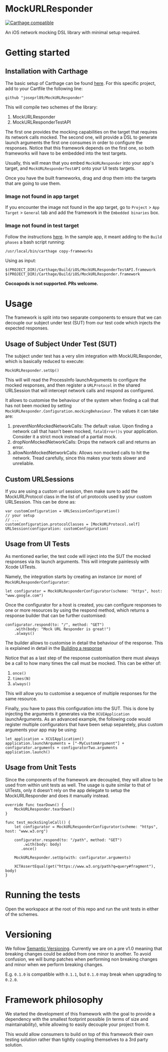 # MockURLResponder

[![Carthage compatible](https://img.shields.io/badge/Carthage-compatible-4BC51D.svg?style=flat)](https://github.com/Carthage/Carthage)

An iOS network mocking DSL library with minimal setup required.

# Getting started

## Installation with Carthage

The basic setup of Carthage can be found [here](https://github.com/Carthage/Carthage). For this specific project, add to your Cartfile the following line:

```github "joseprl89/MockURLResponder"```

This will compile two schemes of the library:

1. MockURLResponder
2. MockURLResponderTestAPI

The first one provides the mocking capabilities on the target that requires its network calls mocked.
The second one, will provide a DSL to generate launch arguments the first one consumes in order to configure the responses. Notice that this framework depends on the first one, so both frameworks will have to be embedded into the test targets.

Usually, this will mean that you embed `MockURLResponder` into your app's target, and `MockURLResponderTestAPI` onto your UI tests targets.

Once you have the built frameworks, drag and drop them into the targets that are going to use them.

### Image not found in app target

If you encounter the image not found in the app target, go to `Project` > `App Target` > `General` tab and add the framework in the `Embedded binaries` box.

### Image not found in test target

Follow the instructions [here](http://www.mokacoding.com/blog/setting-up-testing-libraries-with-carthage-xcode7/). In the sample app, it meant adding to the `Build phases` a bash script running:

```
/usr/local/bin/carthage copy-frameworks
```

Using as input:

`$(PROJECT_DIR)/Carthage/Build/iOS/MockURLResponderTestAPI.framework`
`$(PROJECT_DIR)/Carthage/Build/iOS/MockURLResponder.framework`


**Cocoapods is not supported. PRs welcome.**

# Usage

The framework is split into two separate components to ensure that we can decouple our subject under test (SUT) from our test code which injects the expected responses.

## Usage of Subject Under Test (SUT)

The subject under test has a very slim integration with MockURLResponder, which is basically reduced to execute:

```MockURLResponder.setUp()```

This will will read the ProcessInfo launchArguments to configure the mocked responses, and then register a `URLProtocol` in the shared URLSession that will intercept network calls and respond as configured.

It allows to customise the behaviour of the system when finding a call that has not been mocked by setting `MockURLResponder.Configuration.mockingBehaviour`. The values it can take are:

1. preventNonMockedNetworkCalls: The default value. Upon finding a network call that hasn't been mocked, `fatalError()s` your application. Consider it a strict mock instead of a partial mock.
2. dropNonMockedNetworkCalls: Drops the network call and returns an error.
3. allowNonMockedNetworkCalls: Allows non mocked calls to hit the network. Tread carefully, since this makes your tests slower and unreliable.

## Custom URLSessions

If you are using a custom url session, then make sure to add the MockURLProtocol class in the list of url protocols used by your custom URLSession. This can be done as:

```
var customConfiguration = URLSessionConfiguration()
// your setup
// ...
customConfiguration.protocolClasses = [MockURLProtocol.self]
URLSession(configuration: customConfiguration)
```

## Usage from UI Tests

As mentioned earlier, the test code will inject into the SUT the mocked responses via its launch arguments. This will integrate painlessly with Xcode UITests.

Namely, the integration starts by creating an instance (or more) of `MockURLResponderConfigurator`:

`let configurator = MockURLResponderConfigurator(scheme: "https", host: "www.google.com")`

Once the configurator for a host is created, you can configure responses to one or more resources by using the respond method, which returns a response builder that can be further customised:

```
configurator.respond(to: "/", method: "GET")
	.with(body: "Mock URL Responder is great!")
	.always()
```

The builder allows to customise in detail the behaviour of the response. This is explained in detail in the [Building a response](/docs/BuildingAResponse.md)

Notice that as a last step of the response customisation there must always be a call to how many times the call must be mocked. This can be either of:

1. `once()`
2. `times(N)`
3. `always()`

This will allow you to customise a sequence of multiple responses for the same resource.

Finally, you have to pass this configuration into the SUT. This is done by injecting the arguments it generates via the `XCUIApplication` launchArguments. As an advanced example, the following code would register multiple configurators that have been setup separetely, plus custom arguments your app may be using:

```
let application = XCUIApplication()
application.launchArguments = ["-MyCustomArgument"] + configurator.arguments + configuratorTwo.arguments
application.launch()
```

## Usage from Unit Tests

Since the components of the framework are decoupled, they will allow to be used from within unit tests as well. The usage is quite similar to that of UITests, only it doesn't rely on the app delegate to setup the MockURLResponder and does it manually instead.

```
override func tearDown() {
    MockURLResponder.tearDown()
}

func test_mocksSingleCall() {
    let configurator = MockURLResponderConfigurator(scheme: "https", host: "www.w3.org")

    configurator.respond(to: "/path", method: "GET")
        .with(body: body)
       .once()

    MockURLResponder.setUp(with: configurator.arguments)

    XCTAssertEqual(get("https://www.w3.org/path?q=query#fragment"), body)
}
```


# Running the tests

Open the workspace at the root of this repo and run the unit tests in either of the schemes.

# Versioning

We follow [Semantic Versioning](http://semver.org/). Currently we are on a pre v1.0 meaning that breaking changes could be added from one minor to another. To avoid confusion, we will bump patches when performing non breaking changes and minor when we perform breaking changes.

E.g. `0.1.0` is compatible with `0.1.1`, but `0.1.0` may break when upgrading to `0.2.0`.

# Framework philosophy

We started the development of this framework with the goal to provide a dependency with the smallest footprint possible (in terms of size and maintainability), while allowing to easily decouple your project from it.

This would allow consumers to build on top of this framework their own testing solution rather than tightly coupling themselves to a 3rd party solution.
